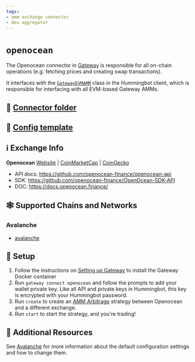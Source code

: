 ```yaml
---
tags:
- amm exchange connector
- dex aggregator
---
```


# `openocean`

The Openocean connector in [Gateway](/gateway) is responsible for all on-chain operations (e.g. fetching prices and creating swap transactions).

It interfaces with the [`GatewayEVMAMM`](https://github.com/hummingbot/hummingbot/blob/master/hummingbot/connector/gateway_EVM_AMM.py) class in the Hummingbot client, which is responsible for interfacing with all EVM-based Gateway AMMs.

## 📁 [Connector folder](https://github.com/hummingbot/hummingbot/tree/master/gateway/src/connectors/openocean)

## 📁 [Config template](https://github.com/hummingbot/hummingbot/blob/master/gateway/src/templates/openocean.yml)

## ℹ️ Exchange Info

**Openocean**
[Website](https://openocean.finance/) | [CoinMarketCap](https://coinmarketcap.com/exchanges/openocean/) | [CoinGecko](https://www.coingecko.com/en/exchanges/openocean_finance)

* API docs: <https://github.com/openocean-finance/openocean-api>
* SDK: <https://github.com/openocean-finance/OpenOcean-SDK-API>
* DOC: <https://docs.openocean.finance/>

## 🕸️ Supported Chains and Networks

### Avalanche
* [avalanche](/gateway/chains/ethereum/#avalanche-mainnet)

## 🔑 Setup

1. Follow the instructions on [Setting up Gateway](/gateway/setup) to install the Gateway Docker container
2. Run `gateway connect openocean` and follow the prompts to add your wallet private key. Like all API and private keys in Hummingbot, this key is encrypted with your Hummingbot password.
3. Run `create` to create an [AMM Arbitrage](/strategies/amm-arbitrage/) strategy between Openocean and a different exchange.
4. Run `start` to start the strategy, and you're trading!

## 📘 Additional Resources

See [Avalanche](/gateway/chains/ethereum/#avalanche) for more information about the default configuration settings and how to change them.
